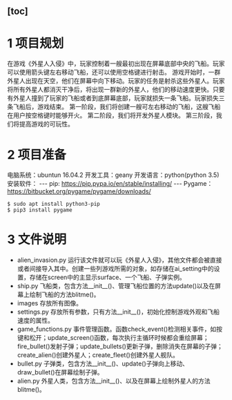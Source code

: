 [toc]
---
# 1 项目规划
在游戏《外星人入侵》中，玩家控制着一艘最初出现在屏幕底部中央的飞船。玩家可以使用箭头键左右移动飞船，还可以使用空格键进行射击。 游戏开始时，一群外星人出现在天空，他们在屏幕中向下移动。玩家的任务是射杀这些外星人。玩家将所有外星人都消灭干净后，将出现一群新的外星人，他们的移动速度更快。只要有外星人撞到了玩家的飞船或者到底屏幕底部，玩家就损失一条飞船。玩家损失三条飞船后，游戏结束。
第一阶段，我们将创建一艘可左右移动的飞船，这艘飞船在用户按空格键时能够开火。
第二阶段，我们将开发外星人模块。
第三阶段，我们将提高游戏的可玩性。

# 2 项目准备
电脑系统：ubuntun 16.04.2
开发工具：geany
开发语言：python(python 3.5)
安装软件：
--- pip: https://pip.pypa.io/en/stable/installing/
--- Pygame：https://bitbucket.org/pygame/pygame/downloads/
```
$ sudo apt install python3-pip
$ pip3 install pygame
```

# 3 文件说明
* alien_invasion.py 运行该文件就可以玩《外星人入侵》，其他文件都会被直接或者间接导入其中。创建一些列游戏所需的对象，如存储在ai_setting中的设置，存储在screen中的主显示surface、一个飞船、子弹实例。
* ship.py 飞船类，包含方法__init__()、管理飞船位置的方法update()以及在屏幕上绘制飞船的方法blitme()。
* images 存放所有图像。
* settings.py 存放所有参数，只有方法__init__()，初始化控制游戏外观和飞船速度的属性。
* game_functions.py 事件管理函数。函数check_event()检测相关事件，如按键和松开；update_screen()函数，每次执行主循环时候都会重绘屏幕；fire_bullet()发射子弹；update_bullets()更新子弹，删除消失在屏幕的子弹；create_alien()创建外星人；create_fleet()创建外星人舰队。
* bullet.py 子弹类，包含方法__init__()、update()子弹向上移动、draw_bullet()在屏幕绘制子弹。
* alien.py 外星人类，包含方法__init__()、以及在屏幕上绘制外星人的方法blitme()。
